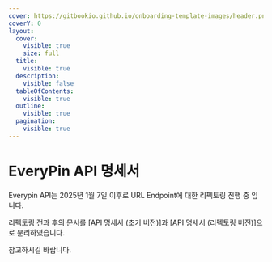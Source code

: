 ```yaml
---
cover: https://gitbookio.github.io/onboarding-template-images/header.png
coverY: 0
layout:
  cover:
    visible: true
    size: full
  title:
    visible: true
  description:
    visible: false
  tableOfContents:
    visible: true
  outline:
    visible: true
  pagination:
    visible: true
---
```


# EveryPin API 명세서

Everypin API는 2025년 1월 7일 이후로 URL Endpoint에 대한 리펙토링 진행 중 입니다.

리펙토링 전과 후의 문서를 \[API 명세서 (초기 버전)]과 \[API 명세서 (리펙토링 버전)]으로 분리하였습니다.&#x20;

참고하시길 바랍니다.

